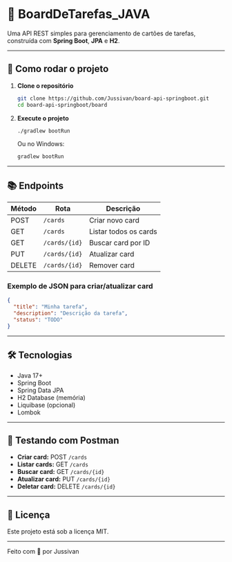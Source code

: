 # 📝 BoardDeTarefas_JAVA

Uma API REST simples para gerenciamento de cartões de tarefas, construída com **Spring Boot**, **JPA** e **H2**.

---

## 🚀 Como rodar o projeto

1. **Clone o repositório**
   ```sh
   git clone https://github.com/Jussivan/board-api-springboot.git
   cd board-api-springboot/board
   ```

2. **Execute o projeto**
   ```sh
   ./gradlew bootRun
   ```
   Ou no Windows:
   ```sh
   gradlew bootRun
   ```

---

## 📚 Endpoints

| Método | Rota             | Descrição                |
|--------|------------------|--------------------------|
| POST   | `/cards`         | Criar novo card          |
| GET    | `/cards`         | Listar todos os cards    |
| GET    | `/cards/{id}`    | Buscar card por ID       |
| PUT    | `/cards/{id}`    | Atualizar card           |
| DELETE | `/cards/{id}`    | Remover card             |

### Exemplo de JSON para criar/atualizar card

```json
{
  "title": "Minha tarefa",
  "description": "Descrição da tarefa",
  "status": "TODO"
}
```

---

## 🛠 Tecnologias

- Java 17+
- Spring Boot
- Spring Data JPA
- H2 Database (memória)
- Liquibase (opcional)
- Lombok

---

## 🧪 Testando com Postman

- **Criar card:** POST `/cards`
- **Listar cards:** GET `/cards`
- **Buscar card:** GET `/cards/{id}`
- **Atualizar card:** PUT `/cards/{id}`
- **Deletar card:** DELETE `/cards/{id}`

---

## 📄 Licença

Este projeto está sob a licença MIT.

---

Feito com 💙 por Jussivan